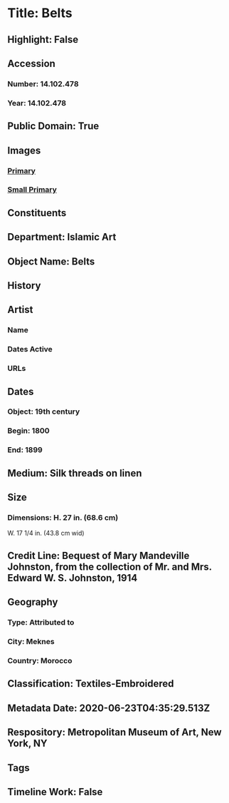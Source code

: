 # Title: Belts
## Highlight: False
## Accession
### Number: 14.102.478
### Year: 14.102.478
## Public Domain: True
## Images
### [Primary](https://images.metmuseum.org/CRDImages/is/original/24833.jpg)
### [Small Primary](https://images.metmuseum.org/CRDImages/is/web-large/24833.jpg)
## Constituents
## Department: Islamic Art
## Object Name: Belts
## History
## Artist
### Name
### Dates Active
### URLs
## Dates
### Object: 19th century
### Begin: 1800
### End: 1899
## Medium: Silk threads on linen
## Size
### Dimensions: H. 27 in. (68.6 cm)
W. 17 1/4 in. (43.8 cm wid)
## Credit Line: Bequest of Mary Mandeville Johnston, from the collection of Mr. and Mrs. Edward W. S. Johnston, 1914
## Geography
### Type: Attributed to
### City: Meknes
### Country: Morocco
## Classification: Textiles-Embroidered
## Metadata Date: 2020-06-23T04:35:29.513Z
## Respository: Metropolitan Museum of Art, New York, NY
## Tags
## Timeline Work: False
